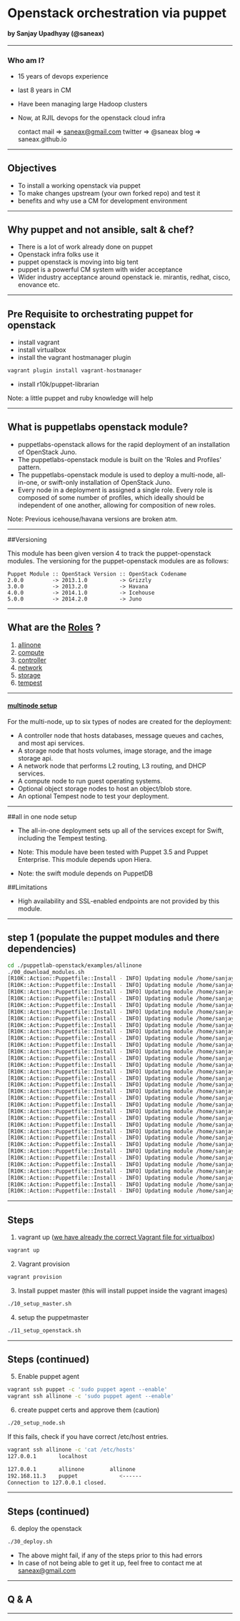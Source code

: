 # Openstack orchestration via puppet
#### by Sanjay Upadhyay (@saneax)


---

### Who am I?

- 15 years of devops experience
- last 8 years in CM
- Have been managing large Hadoop clusters
- Now, at RJIL devops for the openstack cloud infra


    contact
    mail     => saneax@gmail.com
    twitter  => @saneax
    blog     => saneax.github.io


---

## Objectives

   * To install a working openstack via puppet
   * To make changes upstream (your own forked repo) and test it
   * benefits and why use a CM for development environment


---

## Why puppet and not ansible, salt & chef?

   * There is a lot of work already done on puppet
   * Openstack infra folks use it
   * puppet openstack is moving into big tent
   * puppet is a powerful CM system with wider acceptance
   * Wider industry acceptance around openstack ie. mirantis, redhat, cisco, enovance etc.


---

## Pre Requisite to orchestrating puppet for openstack

   * install vagrant
   * install virtualbox
   * install the vagrant hostmanager plugin
   ```bash
   vagrant plugin install vagrant-hostmanager
   ```
   * install r10k/puppet-librarian


Note: a little puppet and ruby knowledge will help

---

## What is puppetlabs openstack module?

   * puppetlabs-openstack allows for the rapid deployment of an installation of OpenStack Juno.
   * The puppetlabs-openstack module is built on the 'Roles and Profiles' pattern.
   * The puppetlabs-openstack module is used to deploy a multi-node, all-in-one, or swift-only installation of OpenStack Juno.
   * Every node in a deployment is assigned a single role.  Every role is composed of some number of profiles, which ideally should be independent of one another, allowing for composition  of new roles.

Note: Previous icehouse/havana versions are broken atm.

---

##Versioning

This module has been given version 4 to track the puppet-openstack modules. The versioning for the
puppet-openstack modules are as follows:

```
Puppet Module :: OpenStack Version :: OpenStack Codename
2.0.0         -> 2013.1.0          -> Grizzly
3.0.0         -> 2013.2.0          -> Havana
4.0.0         -> 2014.1.0          -> Icehouse
5.0.0         -> 2014.2.0          -> Juno
```

---

## What are the [Roles](https://github.com/puppetlabs/puppetlabs-openstack/tree/master/manifests/role) ?

1. [allinone](https://github.com/puppetlabs/puppetlabs-openstack/blob/master/manifests/role/allinone.pp)
2. [compute](https://github.com/puppetlabs/puppetlabs-openstack/blob/master/manifests/role/compute.pp)
3. [controller](https://github.com/puppetlabs/puppetlabs-openstack/blob/master/manifests/role/controller.pp)
4. [network](https://github.com/puppetlabs/puppetlabs-openstack/blob/master/manifests/role/network.pp)
5. [storage](https://github.com/puppetlabs/puppetlabs-openstack/blob/master/manifests/role/storage.pp)
6. [tempest](https://github.com/puppetlabs/puppetlabs-openstack/blob/master/manifests/role/tempest.pp)



---

#### [multinode setup](https://github.com/puppetlabs/puppetlabs-openstack/tree/master/examples/multinode)

For the multi-node, up to six types of nodes are created for the deployment:

 * A controller node that hosts databases, message queues and caches, and most api services.
 * A storage node that hosts volumes, image storage, and the image storage api.
 * A network node that performs L2 routing, L3 routing, and DHCP services.
 * A compute node to run guest operating systems.
 * Optional object storage nodes to host an object/blob store.
 * An optional Tempest node to test your deployment.

---

##all in one node setup

- The all-in-one deployment sets up all of the services except for Swift,
including the Tempest testing.

- Note: This module have been tested with Puppet 3.5 and Puppet Enterprise. This module depends upon Hiera.
- Note: the swift module depends on PuppetDB

##Limitations

* High availability and SSL-enabled endpoints are not provided by this module.


---

## step 1 (populate the puppet modules and there dependencies)

```bash
cd ./puppetlab-openstack/examples/allinone
./00_download_modules.sh
[R10K::Action::Puppetfile::Install - INFO] Updating module /home/sanjayu/workspace/puppetlabs-openstack/examples/allinone/modules/keystone
[R10K::Action::Puppetfile::Install - INFO] Updating module /home/sanjayu/workspace/puppetlabs-openstack/examples/allinone/modules/swift
[R10K::Action::Puppetfile::Install - INFO] Updating module /home/sanjayu/workspace/puppetlabs-openstack/examples/allinone/modules/glance
[R10K::Action::Puppetfile::Install - INFO] Updating module /home/sanjayu/workspace/puppetlabs-openstack/examples/allinone/modules/cinder
[R10K::Action::Puppetfile::Install - INFO] Updating module /home/sanjayu/workspace/puppetlabs-openstack/examples/allinone/modules/neutron
[R10K::Action::Puppetfile::Install - INFO] Updating module /home/sanjayu/workspace/puppetlabs-openstack/examples/allinone/modules/nova
[R10K::Action::Puppetfile::Install - INFO] Updating module /home/sanjayu/workspace/puppetlabs-openstack/examples/allinone/modules/heat
[R10K::Action::Puppetfile::Install - INFO] Updating module /home/sanjayu/workspace/puppetlabs-openstack/examples/allinone/modules/ceilometer
[R10K::Action::Puppetfile::Install - INFO] Updating module /home/sanjayu/workspace/puppetlabs-openstack/examples/allinone/modules/horizon
[R10K::Action::Puppetfile::Install - INFO] Updating module /home/sanjayu/workspace/puppetlabs-openstack/examples/allinone/modules/openstacklib
[R10K::Action::Puppetfile::Install - INFO] Updating module /home/sanjayu/workspace/puppetlabs-openstack/examples/allinone/modules/tempest
[R10K::Action::Puppetfile::Install - INFO] Updating module /home/sanjayu/workspace/puppetlabs-openstack/examples/allinone/modules/vswitch
[R10K::Action::Puppetfile::Install - INFO] Updating module /home/sanjayu/workspace/puppetlabs-openstack/examples/allinone/modules/apache
[R10K::Action::Puppetfile::Install - INFO] Updating module /home/sanjayu/workspace/puppetlabs-openstack/examples/allinone/modules/epel
[R10K::Action::Puppetfile::Install - INFO] Updating module /home/sanjayu/workspace/puppetlabs-openstack/examples/allinone/modules/inifile
[R10K::Action::Puppetfile::Install - INFO] Updating module /home/sanjayu/workspace/puppetlabs-openstack/examples/allinone/modules/mysql
[R10K::Action::Puppetfile::Install - INFO] Updating module /home/sanjayu/workspace/puppetlabs-openstack/examples/allinone/modules/stdlib
[R10K::Action::Puppetfile::Install - INFO] Updating module /home/sanjayu/workspace/puppetlabs-openstack/examples/allinone/modules/rsync
[R10K::Action::Puppetfile::Install - INFO] Updating module /home/sanjayu/workspace/puppetlabs-openstack/examples/allinone/modules/xinetd
[R10K::Action::Puppetfile::Install - INFO] Updating module /home/sanjayu/workspace/puppetlabs-openstack/examples/allinone/modules/concat
[R10K::Action::Puppetfile::Install - INFO] Updating module /home/sanjayu/workspace/puppetlabs-openstack/examples/allinone/modules/memcached
[R10K::Action::Puppetfile::Install - INFO] Updating module /home/sanjayu/workspace/puppetlabs-openstack/examples/allinone/modules/ssh
[R10K::Action::Puppetfile::Install - INFO] Updating module /home/sanjayu/workspace/puppetlabs-openstack/examples/allinone/modules/qpid
[R10K::Action::Puppetfile::Install - INFO] Updating module /home/sanjayu/workspace/puppetlabs-openstack/examples/allinone/modules/sysctl
[R10K::Action::Puppetfile::Install - INFO] Updating module /home/sanjayu/workspace/puppetlabs-openstack/examples/allinone/modules/rabbitmq
[R10K::Action::Puppetfile::Install - INFO] Updating module /home/sanjayu/workspace/puppetlabs-openstack/examples/allinone/modules/staging
[R10K::Action::Puppetfile::Install - INFO] Updating module /home/sanjayu/workspace/puppetlabs-openstack/examples/allinone/modules/vcsrepo
[R10K::Action::Puppetfile::Install - INFO] Updating module /home/sanjayu/workspace/puppetlabs-openstack/examples/allinone/modules/firewall
[R10K::Action::Puppetfile::Install - INFO] Updating module /home/sanjayu/workspace/puppetlabs-openstack/examples/allinone/modules/apt
[R10K::Action::Puppetfile::Install - INFO] Updating module /home/sanjayu/workspace/puppetlabs-openstack/examples/allinone/modules/mongodb
[R10K::Action::Puppetfile::Install - INFO] Updating module /home/sanjayu/workspace/puppetlabs-openstack/examples/allinone/modules/ntp
[R10K::Action::Puppetfile::Install - INFO] Updating module /home/sanjayu/workspace/puppetlabs-openstack/examples/allinone/modules/postgresql
[R10K::Action::Puppetfile::Install - INFO] Updating module /home/sanjayu/workspace/puppetlabs-openstack/examples/allinone/modules/puppetdb
```

---

## Steps

1. vagrant up ([we have already the correct Vagrant file for virtualbox](https://github.com/saneax/puppetlabs-openstack/tree/vbox_changes))
```bash
vagrant up
```
2. Vagrant provision
```bash
vagrant provision
```
3. Install puppet master (this will install puppet inside the vagrant images)
```bash
./10_setup_master.sh
```
4. setup the puppetmaster
```bash
./11_setup_openstack.sh
```

---

## Steps (continued)


5. Enable puppet agent
```bash
vagrant ssh puppet -c 'sudo puppet agent --enable'
vagrant ssh allinone -c 'sudo puppet agent --enable'
```
6. create puppet certs and approve them (caution)
```bash
./20_setup_node.sh
```

If this fails, check if you have correct /etc/host entries.
```bash
vagrant ssh allinone -c 'cat /etc/hosts'
127.0.0.1       localhost

127.0.0.1       allinone        allinone
192.168.11.3    puppet             <------
Connection to 127.0.0.1 closed.
```

---

## Steps (continued)

6. deploy the openstack
```bash
./30_deploy.sh
```

 - The above might fail, if any of the steps prior to this had errors
 - In case of not being able to get it up, feel free to contact me at saneax@gmail.com

---

## Q & A

---
